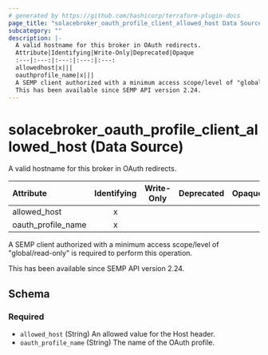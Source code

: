 ```yaml
---
# generated by https://github.com/hashicorp/terraform-plugin-docs
page_title: "solacebroker_oauth_profile_client_allowed_host Data Source - solacebroker"
subcategory: ""
description: |-
  A valid hostname for this broker in OAuth redirects.
  Attribute|Identifying|Write-Only|Deprecated|Opaque
  :---|:---:|:---:|:---:|:---:
  allowedhost|x|||
  oauthprofile_name|x|||
  A SEMP client authorized with a minimum access scope/level of "global/read-only" is required to perform this operation.
  This has been available since SEMP API version 2.24.
---
```


# solacebroker_oauth_profile_client_allowed_host (Data Source)

A valid hostname for this broker in OAuth redirects.


Attribute|Identifying|Write-Only|Deprecated|Opaque
:---|:---:|:---:|:---:|:---:
allowed_host|x|||
oauth_profile_name|x|||



A SEMP client authorized with a minimum access scope/level of "global/read-only" is required to perform this operation.

This has been available since SEMP API version 2.24.



<!-- schema generated by tfplugindocs -->
## Schema

### Required

- `allowed_host` (String) An allowed value for the Host header.
- `oauth_profile_name` (String) The name of the OAuth profile.
